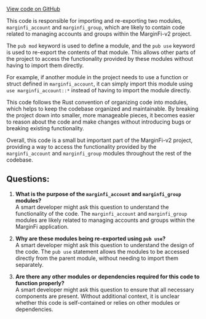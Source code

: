 [View code on GitHub](https://github.com/mrgnlabs/marginfi-v2/programs/marginfi/src/instructions/mod.rs)

This code is responsible for importing and re-exporting two modules, `marginfi_account` and `marginfi_group`, which are likely to contain code related to managing accounts and groups within the MarginFi-v2 project. 

The `pub mod` keyword is used to define a module, and the `pub use` keyword is used to re-export the contents of that module. This allows other parts of the project to access the functionality provided by these modules without having to import them directly. 

For example, if another module in the project needs to use a function or struct defined in `marginfi_account`, it can simply import this module using `use marginfi_account::*` instead of having to import the module directly. 

This code follows the Rust convention of organizing code into modules, which helps to keep the codebase organized and maintainable. By breaking the project down into smaller, more manageable pieces, it becomes easier to reason about the code and make changes without introducing bugs or breaking existing functionality. 

Overall, this code is a small but important part of the MarginFi-v2 project, providing a way to access the functionality provided by the `marginfi_account` and `marginfi_group` modules throughout the rest of the codebase.
## Questions: 
 1. **What is the purpose of the `marginfi_account` and `marginfi_group` modules?**\
A smart developer might ask this question to understand the functionality of the code. The `marginfi_account` and `marginfi_group` modules are likely related to managing accounts and groups within the MarginFi application.

2. **Why are these modules being re-exported using `pub use`?**\
A smart developer might ask this question to understand the design of the code. The `pub use` statement allows the modules to be accessed directly from the parent module, without needing to import them separately.

3. **Are there any other modules or dependencies required for this code to function properly?**\
A smart developer might ask this question to ensure that all necessary components are present. Without additional context, it is unclear whether this code is self-contained or relies on other modules or dependencies.